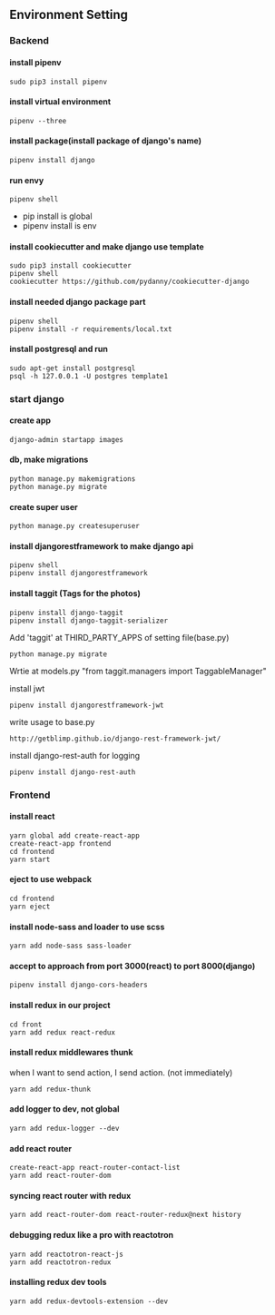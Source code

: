 ## Environment Setting

### Backend

#### install pipenv
```
sudo pip3 install pipenv
```


#### install virtual environment
```
pipenv --three
```

#### install package(install package of django's name)
```
pipenv install django
```

#### run envy
```
pipenv shell
```

- pip install is global
- pipenv install is env

#### install cookiecutter and make django use template
```
sudo pip3 install cookiecutter
pipenv shell
cookiecutter https://github.com/pydanny/cookiecutter-django
```

#### install needed django package part
```
pipenv shell
pipenv install -r requirements/local.txt
```

#### install postgresql and run
```
sudo apt-get install postgresql
psql -h 127.0.0.1 -U postgres template1
```

### start django

#### create app
```
django-admin startapp images
```

#### db, make migrations
```
python manage.py makemigrations
python manage.py migrate
```

#### create super user
```
python manage.py createsuperuser
```

#### install djangorestframework to make django api
```
pipenv shell
pipenv install djangorestframework
```

#### install taggit (Tags for the photos)
```
pipenv install django-taggit
pipenv install django-taggit-serializer
```
Add 'taggit' at THIRD_PARTY_APPS of setting file(base.py)
```
python manage.py migrate
```
Wrtie at models.py "from taggit.managers import TaggableManager"

install jwt
```
pipenv install djangorestframework-jwt
```

write usage to base.py
```
http://getblimp.github.io/django-rest-framework-jwt/
```

install django-rest-auth for logging
```
pipenv install django-rest-auth
```

### Frontend

#### install react
```
yarn global add create-react-app
create-react-app frontend
cd frontend
yarn start
```

#### eject to use webpack
```
cd frontend
yarn eject
```

#### install node-sass and loader to use scss
```
yarn add node-sass sass-loader
```

#### accept to approach from port 3000(react) to port 8000(django)
```
pipenv install django-cors-headers
```

#### install redux in our project
```
cd front
yarn add redux react-redux
```

#### install redux middlewares thunk
when I want to send action, I send action. (not immediately)
```
yarn add redux-thunk
```

#### add logger to dev, not global
```
yarn add redux-logger --dev
```

#### add react router
```
create-react-app react-router-contact-list
yarn add react-router-dom
```

#### syncing react router with redux
```
yarn add react-router-dom react-router-redux@next history
```

#### debugging redux like a pro with reactotron
```
yarn add reactotron-react-js
yarn add reactotron-redux
```

#### installing redux dev tools
```
yarn add redux-devtools-extension --dev
```
